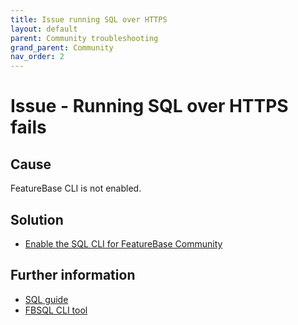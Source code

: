 ```yaml
---
title: Issue running SQL over HTTPS
layout: default
parent: Community troubleshooting
grand_parent: Community
nav_order: 2
---
```


# Issue - Running SQL over HTTPS fails

## Cause

FeatureBase CLI is not enabled.

## Solution

* [Enable the SQL CLI for FeatureBase Community](/docs/community/com-config/com-config-sql-cli-enable)

## Further information

* [SQL guide](/docs/sql-guide/sql-guide-home)
* [FBSQL CLI tool](/docs/tools/fbsql/fbsql-home)
